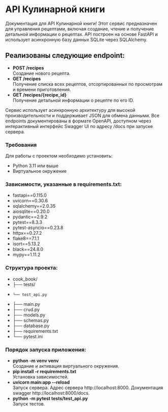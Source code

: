 # API Кулинарной книги
Документация для API Кулинарной книги! Этот сервис предназначен для управления рецептами, 
включая создание, чтение и получение детальной информации о рецептах.
API построен на основе FastAPI и использует асинхронную базу данных SQLite через SQLAlchemy.

## Реализованы следующие endpoint:
- **POST /recipes** <br> Создание нового рецепта.
- **GET /recipes** <br> Получение списка всех рецептов, отсортированных по просмотрам и времени приготовления.
- **GET /recipes/{recipe_id}** <br> Получение детальной информации о рецепте по его ID.

Сервис использует асинхронную архитектуру для высокой производительности и поддерживает JSON 
для обмена данными. Все endpoints документированы в формате OpenAPI, доступном через 
интерактивный интерфейс Swagger UI по адресу /docs при запуске сервера.

### Требования
Для работы с проектом необходимо установить:
- Python 3.11 или выше
- Виртуальное окружение

### Зависимости, указанные в requirements.txt:
- fastapi==0.115.0
- uvicorn==0.30.6
- sqlalchemy==2.0.35
- aiosqlite==0.20.0
- pydantic==2.9.2
- pytest==8.3.3
- pytest-asyncio==0.23.8
- httpx==0.27.2
- flake8==7.1.1
- isort==5.13.2
- black==24.8.0
- mypy==1.11.2

### Структура проекта:
- cook_book/
- ├── tests/
-     └── test_api.py
- ├── main.py
- ├── crud.py
- ├── models.py
- ├── schemas.py
- ├── database.py
- ├── requirements.txt
- └── pytest.ini

### Порядок запуска приложения:
- **python -m venv venv** <br> Создание и активация виртуального окружения.
- **pip install -r requirements.txt** <br> Установка зависимостей.
- **uvicorn main:app --reload** <br> Запуск сервера. Адрес сервера http://localhost:8000. 
Документация swagger http://localhost:8000/docs.
- **python -m pytest tests/test_api.py** <br> Запуск тестов.
  